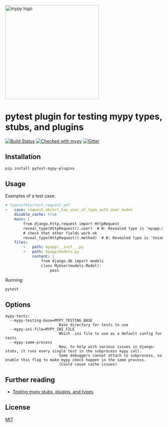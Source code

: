 <img src="http://mypy-lang.org/static/mypy_light.svg" alt="mypy logo" width="300px"/>

# pytest plugin for testing mypy types, stubs, and plugins

[![Build Status](https://travis-ci.org/typeddjango/pytest-mypy-plugins.svg?branch=master)](https://travis-ci.org/typeddjango/pytest-mypy-plugins)
[![Checked with mypy](http://www.mypy-lang.org/static/mypy_badge.svg)](http://mypy-lang.org/)
[![Gitter](https://badges.gitter.im/mypy-django/Lobby.svg)](https://gitter.im/mypy-django/Lobby)


## Installation

```bash
pip install pytest-mypy-plugins
```


## Usage

Examples of a test case:

```yaml
# typesafety/test_request.yml
-   case: request_object_has_user_of_type_auth_user_model
    disable_cache: true
    main: |
        from django.http.request import HttpRequest
        reveal_type(HttpRequest().user)  # N: Revealed type is 'myapp.models.MyUser'
        # check that other fields work ok
        reveal_type(HttpRequest().method)  # N: Revealed type is 'Union[builtins.str, None]'
    files:
        -   path: myapp/__init__.py
        -   path: myapp/models.py
            content: |
                from django.db import models
                class MyUser(models.Model):
                    pass
```

Running:

```bash
pytest
```


## Options

```
mypy-tests:
  --mypy-testing-base=MYPY_TESTING_BASE
                        Base directory for tests to use
  --mypy-ini-file=MYPY_INI_FILE
                        Which .ini file to use as a default config for tests
  --mypy-same-process 
                        Now, to help with various issues in django-stubs, it runs every single test in the subprocess mypy call. 
                        Some debuggers cannot attach to subprocess, so enable this flag to make mypy check happen in the same process.
                        (Could cause cache issues)
```


## Further reading

- [Testing mypy stubs, plugins, and types](https://sobolevn.me/2019/08/testing-mypy-types)


## License

[MIT](https://github.com/typeddjango/pytest-mypy-plugins/blob/master/LICENSE)
